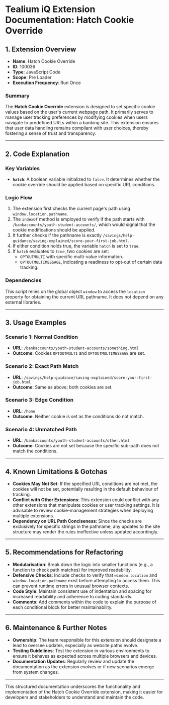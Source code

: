 # Tealium iQ Extension Documentation: Hatch Cookie Override

## 1. Extension Overview

- **Name**: Hatch Cookie Override
- **ID**: 100036
- **Type**: JavaScript Code
- **Scope**: Pre Loader
- **Execution Frequency**: Run Once

### Summary
The **Hatch Cookie Override** extension is designed to set specific cookie values based on the user's current webpage path. It primarily serves to manage user tracking preferences by modifying cookies when users navigate to predefined URLs within a banking site. This extension ensures that user data handling remains compliant with user choices, thereby fostering a sense of trust and transparency.

---

## 2. Code Explanation

### Key Variables
- **`hatch`**: A boolean variable initialized to `false`. It determines whether the cookie override should be applied based on specific URL conditions.

### Logic Flow
1. The extension first checks the current page's path using `window.location.pathname`.
2. The `indexOf` method is employed to verify if the path starts with `/bankaccounts/youth-student-accounts/`, which would signal that the cookie modifications should be applied.
3. It further checks if the pathname is exactly `/savings/help-guidance/saving-explained/score-your-first-job.html`.
4. If either condition holds true, the variable `hatch` is set to `true`.
5. If `hatch` evaluates to `true`, two cookies are set:
   - `OPTOUTMULTI` with specific multi-value information.
   - `OPTOUTMULTIMESSAGE`, indicating a readiness to opt-out of certain data tracking.

### Dependencies
This script relies on the global object `window` to access the `location` property for obtaining the current URL pathname. It does not depend on any external libraries.

---

## 3. Usage Examples

### Scenario 1: Normal Condition
- **URL**: `/bankaccounts/youth-student-accounts/something.html`
- **Outcome**: Cookies `OPTOUTMULTI` and `OPTOUTMULTIMESSAGE` are set.

### Scenario 2: Exact Path Match
- **URL**: `/savings/help-guidance/saving-explained/score-your-first-job.html`
- **Outcome**: Same as above; both cookies are set.

### Scenario 3: Edge Condition
- **URL**: `/home`
- **Outcome**: Neither cookie is set as the conditions do not match.

### Scenario 4: Unmatched Path
- **URL**: `/bankaccounts/youth-student-accounts/other.html`
- **Outcome**: Cookies are not set because the specific sub-path does not match the conditions.

---

## 4. Known Limitations & Gotchas
- **Cookies May Not Set**: If the specified URL conditions are not met, the cookies will not be set, potentially resulting in the default behaviour of tracking.
- **Conflict with Other Extensions**: This extension could conflict with any other extensions that manipulate cookies or user tracking settings. It is advisable to review cookie-management strategies when deploying multiple extensions.
- **Dependency on URL Path Conciseness**: Since the checks are exclusively for specific strings in the pathname, any updates to the site structure may render the rules ineffective unless updated accordingly.

---

## 5. Recommendations for Refactoring
- **Modularisation**: Break down the logic into smaller functions (e.g., a function to check path matches) for improved readability.
- **Defensive Checks**: Include checks to verify that `window.location` and `window.location.pathname` exist before attempting to access them. This can prevent runtime errors in unusual browser contexts.
- **Code Style**: Maintain consistent use of indentation and spacing for increased readability and adherence to coding standards.
- **Comments**: Add comments within the code to explain the purpose of each conditional block for better maintainability.

---

## 6. Maintenance & Further Notes
- **Ownership**: The team responsible for this extension should designate a lead to oversee updates, especially as website paths evolve.
- **Testing Guidelines**: Test the extension in various environments to ensure it behaves as expected across multiple browsers and devices.
- **Documentation Updates**: Regularly review and update the documentation as the extension evolves or if new scenarios emerge from system changes.

---

This structured documentation underscores the functionality and implementation of the Hatch Cookie Override extension, making it easier for developers and stakeholders to understand and maintain the code.